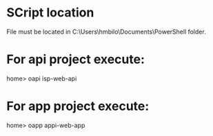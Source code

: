 # SCript location
File must be located in C:\Users\hmbilo\Documents\PowerShell folder.

# For api project execute:

home> oapi isp-web-api  

# For app project execute:

home> oapp appi-web-app  